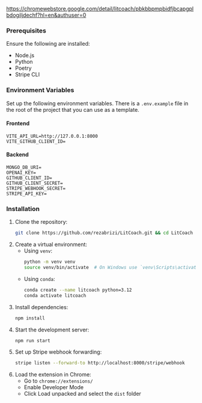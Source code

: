 https://chromewebstore.google.com/detail/litcoach/pbkbbpmpbidfjbcapgplbdogiljdechf?hl=en&authuser=0

### Prerequisites

Ensure the following are installed:

-   Node.js
-   Python
-   Poetry
-   Stripe CLI

### Environment Variables

Set up the following environment variables.
There is a `.env.example` file in the root of the project that you can use as a template.

#### Frontend

```plaintext
VITE_API_URL=http://127.0.0.1:8000
VITE_GITHUB_CLIENT_ID=
```

#### Backend

```plaintext
MONGO_DB_URI=
OPENAI_KEY=
GITHUB_CLIENT_ID=
GITHUB_CLIENT_SECRET=
STRIPE_WEBHOOK_SECRET=
STRIPE_API_KEY=
```

### Installation

1. Clone the repository:
    ```bash
    git clone https://github.com/rezabrizi/LitCoach.git && cd LitCoach
    ```
2. Create a virtual environment:
    - Using `venv`:
        ```bash
        python -m venv venv
        source venv/bin/activate  # On Windows use `venv\Scripts\activate`
        ```
    - Using `conda`:
        ```bash
        conda create --name litcoach python=3.12
        conda activate litcoach
        ```
3. Install dependencies:
    ```bash
    npm install
    ```
4. Start the development server:
    ```bash
    npm run start
    ```
5. Set up Stripe webhook forwarding:
    ```bash
    stripe listen --forward-to http://localhost:8000/stripe/webhook
    ```
6. Load the extension in Chrome:
    - Go to `chrome://extensions/`
    - Enable Developer Mode
    - Click Load unpacked and select the `dist` folder

